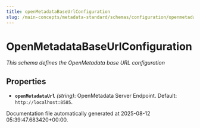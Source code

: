 ```yaml
---
title: openMetadataBaseUrlConfiguration
slug: /main-concepts/metadata-standard/schemas/configuration/openmetadatabaseurlconfiguration
---
```


# OpenMetadataBaseUrlConfiguration

*This schema defines the OpenMetadata base URL configuration*

## Properties

- **`openMetadataUrl`** *(string)*: OpenMetadata Server Endpoint. Default: `http://localhost:8585`.


Documentation file automatically generated at 2025-08-12 05:39:47.683420+00:00.
